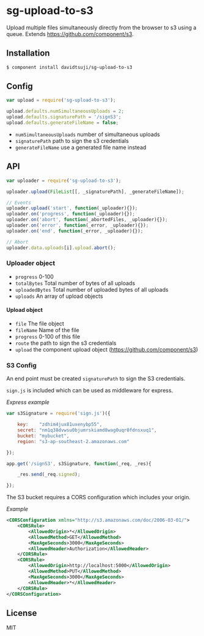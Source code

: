 # sg-upload-to-s3

Upload multiple files simultaneously directly from the browser to s3 using a queue. Extends https://github.com/component/s3.

## Installation

```bash
$ component install davidtsuji/sg-upload-to-s3
```

## Config

```js
var upload = require('sg-upload-to-s3');

upload.defaults.numSimultaneousUploads = 2;
upload.defaults.signaturePath = '/signS3';
upload.defaults.generateFileName = false;
```

- `numSimultaneousUploads` number of simultaneous uploads
- `signaturePath` path to sign the s3 credentials
- `generateFileName` use a generated file name instead

## API

```js
var uploader = require('sg-upload-to-s3');

uploader.upload(FileList[[, _signaturePath], _generateFileName]);

// Events
uploader.upload('start', function(_uploader){});
uploader.on('progress', function(_uploader){});
uploader.on('abort', function(_abortedFiles, _uploader){});
uploader.on('error', function(_error, _uploader){});
uploader.on('end', function(_error, _uploader){});

// Abort
uploader.data.uploads[i].upload.abort();
```

### Uploader object

- `progress` 0-100
- `totalBytes` Total number of bytes of all uploads
- `uploadedBytes` Total number of uploaded bytes of all uploads
- `uploads` An array of upload objects

#### Upload object

- `file` The file object
- `fileName` Name of the file
- `progress` 0-100 of this file
- `route` the path to sign the s3 credentials
- `upload` the component upload object (https://github.com/component/s3)

### S3 Config

An end point must be created `signaturePath` to sign the S3 credentials.

`sign.js` is included which can be used as middleware for express.

*Express example*

```js
var s3Signature = require('sign.js')({

	key:    "zdhim4jux81uxenybp55",
	secret: "nm1q38dvwsu0bjumrskiamd8wag0uqr0fdnsxuq1",
	bucket: "mybucket",
	region: "s3-ap-southeast-2.amazonaws.com"

});

app.get('/signS3', s3Signature, function(_req, _res){

	_res.send(_req.signed);

});
```

The S3 bucket requires a CORS configuration which includes your origin.

*Example*
```xml
<CORSConfiguration xmlns="http://s3.amazonaws.com/doc/2006-03-01/">
    <CORSRule>
        <AllowedOrigin>*</AllowedOrigin>
        <AllowedMethod>GET</AllowedMethod>
        <MaxAgeSeconds>3000</MaxAgeSeconds>
        <AllowedHeader>Authorization</AllowedHeader>
    </CORSRule>
    <CORSRule>
        <AllowedOrigin>http://localhost:5000</AllowedOrigin>
        <AllowedMethod>PUT</AllowedMethod>
        <MaxAgeSeconds>3000</MaxAgeSeconds>
        <AllowedHeader>*</AllowedHeader>
    </CORSRule>
</CORSConfiguration>
```

## License

MIT
